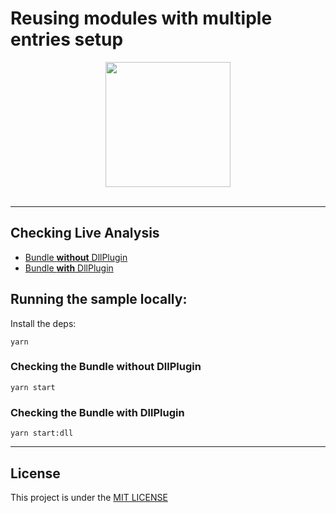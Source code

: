 # Reusing modules with multiple entries setup

<div align="center">
  <a href="https://github.com/webpack/webpack">
    <img width="200" height="200" src="https://webpack.js.org/assets/icon-square-big.svg">
  </a>
  <br>
  <br>
</div>

---

## Checking Live Analysis

 - [Bundle **without** DllPlugin](https://rubenspgcavalcante.github.io/webpack-dll-sample/standart.html)
 - [Bundle **with** DllPlugin](https://rubenspgcavalcante.github.io/webpack-dll-sample/standart.html)

## Running the sample locally:

Install the deps:
```
yarn
```

### Checking the Bundle without DllPlugin

```
yarn start
```

### Checking the Bundle with DllPlugin

```
yarn start:dll
```

---

## License 
This project is under the [MIT LICENSE](http://opensource.org/licenses/MIT)
